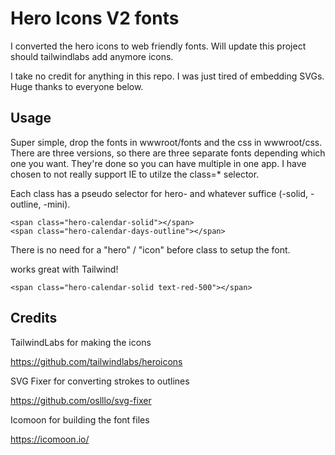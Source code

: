 
# Hero Icons V2 fonts

I converted the hero icons to web friendly fonts. Will update this project should tailwindlabs add anymore icons.


I take no credit for anything in this repo. I was just tired of embedding SVGs. Huge thanks to everyone below.



## Usage

Super simple, drop the fonts in wwwroot/fonts and the css in wwwroot/css.
There are three versions, so there are three separate fonts depending which one you want. They're done so you can have multiple in one app.
I have chosen to not really support IE to utilze the class=* selector.

Each class has a pseudo selector for hero- and whatever suffice (-solid, -outline, -mini).

```
<span class="hero-calendar-solid"></span>
<span class="hero-calendar-days-outline"></span>
```

There is no need for a "hero" / "icon" before class to setup the font.


works great with Tailwind!

```
<span class="hero-calendar-solid text-red-500"></span>
```


## Credits

TailwindLabs for making the icons

https://github.com/tailwindlabs/heroicons


SVG Fixer for converting strokes to outlines

https://github.com/oslllo/svg-fixer


Icomoon for building the font files

https://icomoon.io/





